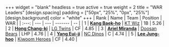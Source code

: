 +++
widget = "blank"
headless = true
active = true
weight = 2
title = "WAR Leaders"
[design.spacing]
padding = ["50px", "25%", "0px", "25%"]
[design.background]
color = "white"
+++
| Rank | Name | Team | Position | WAR |
| :---: | --- | --- | ------- | -- |
| 1 | [**Kang Baek-ho**](/players/11863) | [KT Wiz](/teams/KTWiz) | 1B | 5.26 |
| 2 | [**Hong Chang-ki**](/players/9805) | [LG Twins](/teams/LGTwins) | CF | 4.85 |
| 3 | [**Ariel Miranda**](/players/14775) | [Doosan Bears](/teams/DoosanBears) | LHP | 4.76 |
| 4 | [**Yang Eui-ji**](/players/215) | [NC Dinos](/teams/NCDinos) | C | 4.74 |
| 5 | [**Lee Jung-hoo**](/players/10673) | [Kiwoom Heroes](/teams/KiwoomHeroes) | CF | 4.40 |
